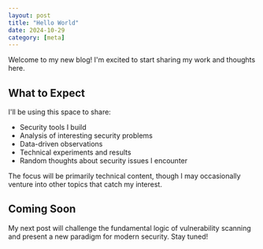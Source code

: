 ```yaml
---
layout: post
title: "Hello World"
date: 2024-10-29
category: [meta]
---
```


Welcome to my new blog! I'm excited to start sharing my work and thoughts here.

## What to Expect
I'll be using this space to share:
* Security tools I build
* Analysis of interesting security problems
* Data-driven observations
* Technical experiments and results
* Random thoughts about security issues I encounter

The focus will be primarily technical content, though I may occasionally venture into other topics that catch my interest.

## Coming Soon
My next post will challenge the fundamental logic of vulnerability scanning and present a new paradigm for modern security. Stay tuned!
